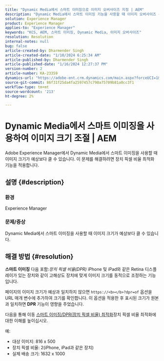 ```yaml
---
title: "Dynamic Media에서 스마트 이미징으로 이미지 오버사이즈 지정 | AEM"
description: "Dynamic Media에서 스마트 이미징 기능을 사용할 때 이미지 오버사이즈 문제를 해결하는 방법에 대해 알아봅니다. 장치 픽셀 비율 최적화 기능을 적용합니다."
solution: Experience Manager
product: Experience Manager
applies-to: "Experience Manager"
keywords: "KCS, AEM, 스마트 이미징, Dynamic Media, 이미지 오버사이즈"
resolution: Resolution
internal-notes: null
bug: false
article-created-by: Dharmender Singh
article-created-date: "1/10/2024 6:25:34 AM"
article-published-by: Dharmender Singh
article-published-date: "1/16/2024 12:27:37 PM"
version-number: 2
article-number: KA-23359
dynamics-url: "https://adobe-ent.crm.dynamics.com/main.aspx?forceUCI=1&pagetype=entityrecord&etn=knowledgearticle&id=fa0b370e-81af-ee11-a569-6045bd0065b6"
source-git-commit: 86f31f25da4fa2597457c790a75709b81a0cc3f1
workflow-type: tm+mt
source-wordcount: '213'
ht-degree: 2%

---
```


# Dynamic Media에서 스마트 이미징을 사용하여 이미지 크기 조절 | AEM


Adobe Experience Manager에서 Dynamic Media에서 스마트 이미징을 사용할 때 이미지 크기가 예상보다 클 수 있습니다. 이 문제를 해결하려면 장치 픽셀 비율 최적화 기능을 적용합니다.

## 설명 {#description}


### <b>환경</b>

Experience Manager

### <b>문제/증상</b>

Dynamic Media에서 스마트 이미징을 사용할 때 이미지 크기가 예상보다 클 수 있습니다.


## 해결 방법 {#resolution}


<b>스마트 이미징</b> 다음 포함:*장치 픽셀 비율(DPR)* iPhone 및 iPad와 같은 Retina 디스플레이가 있는 장치와 같이 고해상도 장치에 맞게 이미지 크기를 동적으로 조정하는 기능입니다.

페이지의 이미지 크기가 예상과 일치하지 않으면 `https://<b></b>?dpr=of` 옵션을 URL 매개 변수에 추가하여 크기를 확인합니다. 이 옵션을 적용한 후 표시된 크기가 원본과 일치하면 <b>DPR</b> 기능이 영향을 주었습니다.

다음을 통해 이동 [스마트 이미징/DPR(장치 픽셀 비율) 최적화](https://experienceleague.adobe.com/docs/experience-manager-65/assets/dynamic/imaging-faq.html#dpr)장치 픽셀 비율 최적화에 대한 이해를 높이십시오.

예:

- 대상 이미지: 816 x 500
- 장치 픽셀 비율: 2(iPhone, iPad과 같은 장치)
- 실제 배송 크기: 1632 x 1000

